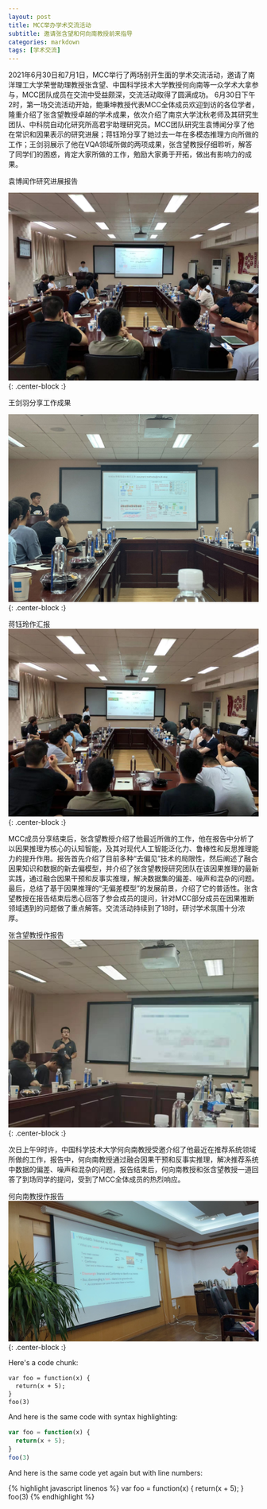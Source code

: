 ```yaml
---
layout: post
title: MCC举办学术交流活动
subtitle: 邀请张含望和何向南教授前来指导
categories: markdown
tags: [学术交流]
---
```


2021年6月30日和7月1日，MCC举行了两场别开生面的学术交流活动，邀请了南洋理工大学荣誉助理教授张含望、中国科学技术大学教授何向南等一众学术大拿参与，MCC团队成员在交流中受益颇深，交流活动取得了圆满成功。
6月30日下午2时，第一场交流活动开始，鲍秉坤教授代表MCC全体成员欢迎到访的各位学者，隆重介绍了张含望教授卓越的学术成果，依次介绍了南京大学沈秋老师及其研究生团队、中科院自动化研究所高君宇助理研究员。MCC团队研究生袁博闻分享了他在常识和因果表示的研究进展；蒋钰玲分享了她过去一年在多模态推理方向所做的工作；王剑羽展示了他在VQA领域所做的两项成果，张含望教授仔细聆听，解答了同学们的困惑，肯定大家所做的工作，勉励大家勇于开拓，做出有影响力的成果。

袁博闻作研究进展报告

![photo1](/assets/images/news/2021-6-1.png){: .center-block :}

王剑羽分享工作成果

![Crepe](/assets/images/news/2021-6-2.png){: .center-block :}

蒋钰玲作汇报
![Crepe](/assets/images/news/2021-6-3.png){: .center-block :}

MCC成员分享结束后，张含望教授介绍了他最近所做的工作，他在报告中分析了以因果推理为核心的认知智能，及其对现代人工智能泛化力、鲁棒性和反思推理能力的提升作用。报告首先介绍了目前多种“去偏见”技术的局限性，然后阐述了融合因果知识和数据的新去偏模型，并介绍了张含望教授研究团队在该因果推理的最新实践，通过融合因果干预和反事实推理，解决数据集的偏差、噪声和混杂的问题。最后，总结了基于因果推理的“无偏差模型”的发展前景，介绍了它的普适性。张含望教授在报告结束后悉心回答了参会成员的提问，针对MCC部分成员在因果推断领域遇到的问题做了重点解答。交流活动持续到了18时，研讨学术氛围十分浓厚。

张含望教授作报告
![Crepe](/assets/images/news/2021-6-4.png){: .center-block :}

次日上午9时许，中国科学技术大学何向南教授受邀介绍了他最近在推荐系统领域所做的工作，报告中，何向南教授通过融合因果干预和反事实推理，解决推荐系统中数据的偏差、噪声和混杂的问题，报告结束后，何向南教授和张含望教授一道回答了到场同学的提问，受到了MCC全体成员的热烈响应。

何向南教授作报告
![Crepe](/assets/images/news/2021-6-6.png){: .center-block :}

Here's a code chunk:

~~~
var foo = function(x) {
  return(x + 5);
}
foo(3)
~~~

And here is the same code with syntax highlighting:

```javascript
var foo = function(x) {
  return(x + 5);
}
foo(3)
```

And here is the same code yet again but with line numbers:

{% highlight javascript linenos %}
var foo = function(x) {
  return(x + 5);
}
foo(3)
{% endhighlight %}

